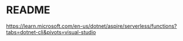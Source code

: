 # README

<https://learn.microsoft.com/en-us/dotnet/aspire/serverless/functions?tabs=dotnet-cli&pivots=visual-studio>
